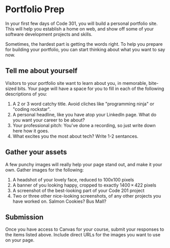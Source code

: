 # Portfolio Prep

In your first few days of Code 301, you will build a personal portfolio site. This will help you establish a home on web, and show off some of your software development projects and skills. 

Sometimes, the hardest part is getting the words right. To help you prepare for building your portfolio, you can start thinking about what you want to say now. 

## Tell me about yourself

Visitors to your portfolio site want to learn about you, in memorable, bite-sized bits. Your page will have a space for you to fill in each of the following descriptions of you:

1. A 2 or 3 word catchy title. Avoid cliches like "programming ninja" or "coding rockstar". 
1. A personal headline, like you have atop your LinkedIn page. What do you want your career to be about?
1. Your professional pitch: You've done a recording, so just write down here how it goes. 
1. What excites you the most about tech? Write 1-2 sentances. 

## Gather your assets

A few punchy images will really help your page stand out, and make it your own. Gather images for the following:

1. A headshot of your lovely face, reduced to 100x100 pixels
1. A banner of you looking happy, cropped to exactly 1400 × 422 pixels
1. A screenshot of the best-looking part of your Code 201 project
1. Two or three other nice-looking screenshots, of any other projects you have worked on. Salmon Cookies? Bus Mall? 

## Submission

Once you have access to Canvas for your course, submit your responses to the items listed above. Include direct URLs for the images you want to use on your page. 
